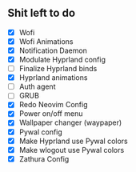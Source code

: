 ## Shit left to do
- [x] Wofi
- [x] Wofi Animations
- [x] Notification Daemon
- [x] Modulate Hyprland config
- [ ] Finalize Hyprland binds
- [x] Hyprland animations
- [ ] Auth agent
- [ ] GRUB
- [x] Redo Neovim Config
- [x] Power on/off menu
- [x] Wallpaper changer (waypaper)
- [x] Pywal config
- [x] Make Hyprland use Pywal colors
- [x] Make wlogout use Pywal colors
- [x] Zathura Config
